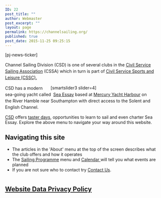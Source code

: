 ```yaml
---
ID: 22
post_title: ""
author: Webmaster
post_excerpt: ""
layout: page
permalink: https://channelsailing.org/
published: true
post_date: 2015-11-25 09:25:15
---
```

<p>[pj-news-ticker]</p>
<p style="line-height: 1.5em;"><span style="line-height: 1.5em;">Channel Sailing Division (CSD) is one of several clubs in the&nbsp;<a href="http://www.cs-sailing.org/" target="_blank" rel="noopener noreferrer">Civil Service Sailing Association</a> (CSSA) which in turn is part of&nbsp;<a href="http://www.cssc.co.uk/" target="_blank" rel="noopener noreferrer">Civil Service Sports and Leisure (CSSC).</a>&nbsp;</span></p>
<div style="float: Right; width: 70%; padding: 1px;">[smartslider3 slider=4]</div>
<p style="line-height: 1.5em;"><span style="line-height: 1.5em;">CSD has</span>&nbsp;a modern sea-going yacht called&nbsp;&nbsp;<a href="//channelsailing.org/seaessay-2/">Sea Essay</a>&nbsp;based at&nbsp;<a title="Mercury Yacht Harbour" href="https://channelsailing.wordpress.com/home-2/mercury-yacht-harbour/" target="_blank" rel="noopener noreferrer">Mercury Yacht Harbour</a>&nbsp;on the&nbsp;River Hamble near Southampton&nbsp;with direct access to the Solent and English Channel.</p>

<!-- wp:paragraph -->
<p><a href="https://channelsailing.org/home/about/">CSD</a> offers <a href="http://day%20sail/">taster days</a>, opportunities to learn to sail and even charter Sea Essay.  Explore the above menu to navigate your way around this website.  </p>
<!-- /wp:paragraph -->

<!-- wp:heading -->
<h2>Navigating this site</h2>
<!-- /wp:heading -->

<!-- wp:columns -->
<div class="wp-block-columns"><!-- wp:column {"width":66.66} -->
<div class="wp-block-column" style="flex-basis:66.66%"><!-- wp:list -->
<ul><li>The articles in the 'About' menu at the top of the screen describes what the club offers and how it operates</li><li>The <a href="https://channelsailing.org/sailing-opportunities/">Sailing Programme</a>&nbsp;menu and <a href="https://channelsailing.org/2018/03/02/csd-calendar/">Calendar </a>will tell you what events are planned</li><li>If you are not sure who to contact try <a href="https://channelsailing.org/contacts/">Contact Us</a>.</li></ul>
<!-- /wp:list --></div>
<!-- /wp:column -->

<!-- wp:column {"width":33.33} -->
<div class="wp-block-column" style="flex-basis:33.33%"><!-- wp:image {"id":2717,"sizeSlug":"large"} -->
<figure class="wp-block-image size-large"><img src="https://channelsailing.org/wp-content/uploads/2020/07/about-Menu-small.png" alt="" class="wp-image-2717"/></figure>
<!-- /wp:image --></div>
<!-- /wp:column --></div>
<!-- /wp:columns -->

<!-- wp:heading -->
<h2> <a href="//channelsailing.org/website-data-privacy-policy/">Website Data Privacy Policy</a> </h2>
<!-- /wp:heading -->